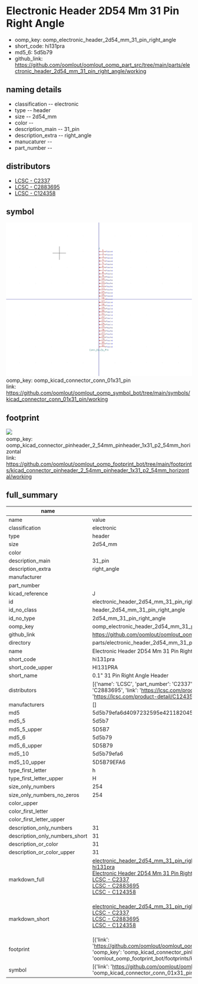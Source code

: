 # Electronic Header 2D54 Mm 31 Pin Right Angle

  
* oomp_key: oomp_electronic_header_2d54_mm_31_pin_right_angle 
* short_code: hi131pra
* md5_6: 5d5b79  
* github_link: https://github.com/oomlout/oomlout_oomp_part_src/tree/main/parts/electronic_header_2d54_mm_31_pin_right_angle/working  
## naming details
* classification -- electronic
* type -- header
* size -- 2d54_mm
* color -- 
* description_main -- 31_pin
* description_extra -- right_angle
* manucaturer -- 
* part_number -- 

## distributors
* [LCSC - C2337](https://lcsc.com/product-detail/C2337.html)   
* [LCSC - C2883695](https://lcsc.com/product-detail/C2883695.html)   
* [LCSC - C124358](https://lcsc.com/product-detail/C124358.html)   


## symbol

![](symbol/0/working/working_600.png)  
oomp_key: oomp_kicad_connector_conn_01x31_pin  
link: https://github.com/oomlout/oomlout_oomp_symbol_bot/tree/main/symbols/kicad_connector_conn_01x31_pin/working  

## footprint

![](footprint/0/working/working_600.png)  
oomp_key: oomp_kicad_connector_pinheader_2_54mm_pinheader_1x31_p2_54mm_horizontal  
link: https://github.com/oomlout/oomlout_oomp_footprint_bot/tree/main/footprints/kicad_connector_pinheader_2_54mm_pinheader_1x31_p2_54mm_horizontal/working  

## full_summary
| name | value | 
| --- | --- | 
| name | value | 
| classification | electronic | 
| type | header | 
| size | 2d54_mm | 
| color |  | 
| description_main | 31_pin | 
| description_extra | right_angle | 
| manufacturer |  | 
| part_number |  | 
| kicad_reference | J | 
| id | electronic_header_2d54_mm_31_pin_right_angle | 
| id_no_class | header_2d54_mm_31_pin_right_angle | 
| id_no_type | 2d54_mm_31_pin_right_angle | 
| oomp_key | oomp_electronic_header_2d54_mm_31_pin_right_angle | 
| github_link | https://github.com/oomlout/oomlout_oomp_part_src/tree/main/parts/electronic_header_2d54_mm_31_pin_right_angle/working | 
| directory | parts/electronic_header_2d54_mm_31_pin_right_angle | 
| name | Electronic Header 2D54 Mm 31 Pin Right Angle | 
| short_code | hi131pra | 
| short_code_upper | HI131PRA | 
| short_name | 0.1" 31 Pin Right Angle Header | 
| distributors | [{'name': 'LCSC', 'part_number': 'C2337', 'link': 'https://lcsc.com/product-detail/C2337.html', 'id': 'distributor_lcsc'}, {'name': 'LCSC', 'part_number': 'C2883695', 'link': 'https://lcsc.com/product-detail/C2883695.html', 'id': 'distributor_lcsc'}, {'name': 'LCSC', 'part_number': 'C124358', 'link': 'https://lcsc.com/product-detail/C124358.html', 'id': 'distributor_lcsc'}] | 
| manufacturers | [] | 
| md5 | 5d5b79efa6d4097232595e421182045c | 
| md5_5 | 5d5b7 | 
| md5_5_upper | 5D5B7 | 
| md5_6 | 5d5b79 | 
| md5_6_upper | 5D5B79 | 
| md5_10 | 5d5b79efa6 | 
| md5_10_upper | 5D5B79EFA6 | 
| type_first_letter | h | 
| type_first_letter_upper | H | 
| size_only_numbers | 254 | 
| size_only_numbers_no_zeros | 254 | 
| color_upper |  | 
| color_first_letter |  | 
| color_first_letter_upper |  | 
| description_only_numbers | 31 | 
| description_only_numbers_short | 31 | 
| description_or_color | 31 | 
| description_or_color_upper | 31 | 
| markdown_full | [electronic_header_2d54_mm_31_pin_right_angle](https://github.com/oomlout/oomlout_oomp_part_src/tree/main/parts/electronic_header_2d54_mm_31_pin_right_angle/working)<br>[hi131pra](https://github.com/oomlout/oomlout_oomp_part_src/tree/main/parts/electronic_header_2d54_mm_31_pin_right_angle/working)<br>[Electronic Header 2D54 Mm 31 Pin Right Angle](https://github.com/oomlout/oomlout_oomp_part_src/tree/main/parts/electronic_header_2d54_mm_31_pin_right_angle/working)<br>[LCSC - C2337<br>](https://lcsc.com/product-detail/C2337.html)[LCSC - C2883695<br>](https://lcsc.com/product-detail/C2883695.html)[LCSC - C124358<br>](https://lcsc.com/product-detail/C124358.html)<br> | 
| markdown_short | [electronic_header_2d54_mm_31_pin_right_angle](https://github.com/oomlout/oomlout_oomp_part_src/tree/main/parts/electronic_header_2d54_mm_31_pin_right_angle/working)<br>[LCSC - C2337<br>](https://lcsc.com/product-detail/C2337.html)[LCSC - C2883695<br>](https://lcsc.com/product-detail/C2883695.html)[LCSC - C124358<br>](https://lcsc.com/product-detail/C124358.html)<br> | 
| footprint | [{'link': 'https://github.com/oomlout/oomlout_oomp_footprint_bot/tree/main/foootprntss/kicad_connector_pinheader_2_54mm_pinheader_1x31_p2_54mm_horizontal', 'oomp_key': 'oomp_kicad_connector_pinheader_2_54mm_pinheader_1x31_p2_54mm_horizontal', 'directory': 'oomlout_oomp_footprint_bot/footprints/kicad_connector_pinheader_2_54mm_pinheader_1x31_p2_54mm_horizontal//working/working.kicad_mod'}] | 
| symbol | [{'link': 'https://github.com/oomlout/oomlout_oomp_symbol_bot/tree/main/symbols/kicad_connector_conn_01x31_pin', 'oomp_key': 'oomp_kicad_connector_conn_01x31_pin', 'directory': 'oomlout_oomp_symbol_bot/symbols/kicad_connector_conn_01x31_pin//working/working.kicad_sym'}] | 
